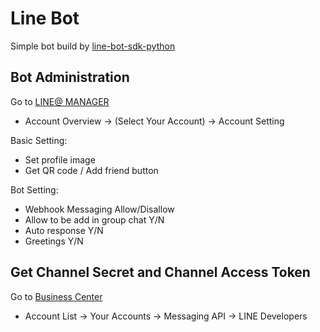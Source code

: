 # Line Bot

Simple bot build by [line-bot-sdk-python](https://github.com/line/line-bot-sdk-python)

## Bot Administration

Go to [LINE@ MANAGER](https://admin-official.line.me/)

* Account Overview -> (Select Your Account) -> Account Setting

Basic Setting:

* Set profile image
* Get QR code / Add friend button

Bot Setting:

* Webhook Messaging Allow/Disallow
* Allow to be add in group chat Y/N
* Auto response Y/N
* Greetings Y/N


## Get Channel Secret and Channel Access Token

Go to [Business Center](https://business.line.me/zh-hant/)

* Account List -> Your Accounts -> Messaging API -> LINE Developers

